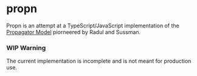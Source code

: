 # propn

Propn is an attempt at a TypeScript/JavaScript implementation of the [Propagator Model](https://dspace.mit.edu/handle/1721.1/44215) piorneered by Radul and Sussman.

### WIP Warning

The current implementation is incomplete and is not meant for production use.
